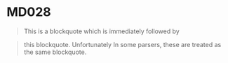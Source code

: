 # MD028

> This is a blockquote
> which is immediately followed by

> this blockquote. Unfortunately
> In some parsers, these are treated as the same blockquote.
